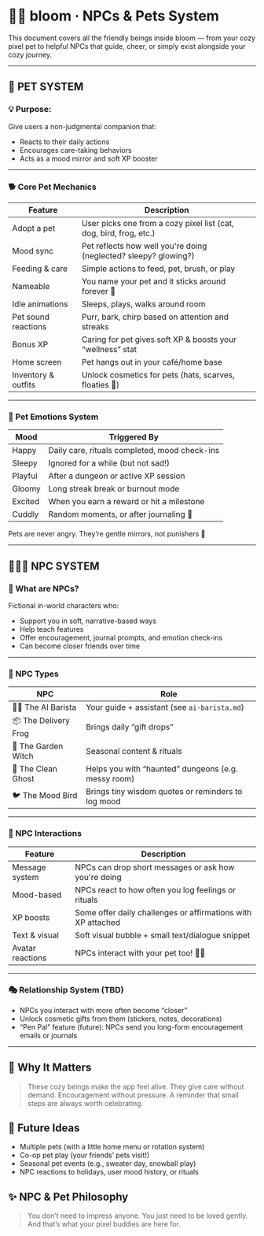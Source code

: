 # 🧍‍♀️ bloom · NPCs & Pets System

This document covers all the friendly beings inside bloom — from your cozy pixel pet to helpful NPCs that guide, cheer, or simply exist alongside your cozy journey.

---

## 🐾 PET SYSTEM

### 💡 Purpose:
Give users a non-judgmental companion that:
- Reacts to their daily actions
- Encourages care-taking behaviors
- Acts as a mood mirror and soft XP booster

---

### 🐕 Core Pet Mechanics

| Feature             | Description                                                        |
| ------------------- | ------------------------------------------------------------------ |
| Adopt a pet         | User picks one from a cozy pixel list (cat, dog, bird, frog, etc.) |
| Mood sync           | Pet reflects how well you're doing (neglected? sleepy? glowing?)   |
| Feeding & care      | Simple actions to feed, pet, brush, or play                        |
| Nameable            | You name your pet and it sticks around forever 💖                  |
| Idle animations     | Sleeps, plays, walks around room                                   |
| Pet sound reactions | Purr, bark, chirp based on attention and streaks                   |
| Bonus XP            | Caring for pet gives soft XP & boosts your “wellness” stat         |
| Home screen         | Pet hangs out in your café/home base                               |
| Inventory & outfits | Unlock cosmetics for pets (hats, scarves, floaties 🐸)             |

---

### 🔄 Pet Emotions System

| Mood    | Triggered By                                  |
| ------- | --------------------------------------------- |
| Happy   | Daily care, rituals completed, mood check-ins |
| Sleepy  | Ignored for a while (but not sad!)            |
| Playful | After a dungeon or active XP session          |
| Gloomy  | Long streak break or burnout mode             |
| Excited | When you earn a reward or hit a milestone     |
| Cuddly  | Random moments, or after journaling 📓        |

Pets are never angry. They’re gentle mirrors, not punishers 🌸

---

## 🧑‍🤝‍🧑 NPC SYSTEM

### 🌟 What are NPCs?
Fictional in-world characters who:
- Support you in soft, narrative-based ways
- Help teach features
- Offer encouragement, journal prompts, and emotion check-ins
- Can become closer friends over time

---

### 🧃 NPC Types

| NPC                 | Role                                                 |
| ------------------- | ---------------------------------------------------- |
| 🧙‍♂️ The AI Barista    | Your guide + assistant (see `ai-barista.md`)        |
| 📦 The Delivery Frog | Brings daily “gift drops”                           |
| 🌼 The Garden Witch  | Seasonal content & rituals                          |
| 🧼 The Clean Ghost   | Helps you with “haunted” dungeons (e.g. messy room) |
| 🐦 The Mood Bird     | Brings tiny wisdom quotes or reminders to log mood  |

---

### 💬 NPC Interactions

| Feature          | Description                                                  |
| ---------------- | ------------------------------------------------------------ |
| Message system   | NPCs can drop short messages or ask how you're doing         |
| Mood-based       | NPCs react to how often you log feelings or rituals          |
| XP boosts        | Some offer daily challenges or affirmations with XP attached |
| Text & visual    | Soft visual bubble + small text/dialogue snippet             |
| Avatar reactions | NPCs interact with your pet too! 🐾💬                        |

---

### 🎭 Relationship System (TBD)

- NPCs you interact with more often become “closer”
- Unlock cosmetic gifts from them (stickers, notes, decorations)
- “Pen Pal” feature (future): NPCs send you long-form encouragement emails or journals

---

## 🌱 Why It Matters

> These cozy beings make the app feel alive.
> They give care without demand. Encouragement without pressure.
> A reminder that small steps are always worth celebrating.

## 🧸 Future Ideas

- Multiple pets (with a little home menu or rotation system)
- Co-op pet play (your friends’ pets visit!)
- Seasonal pet events (e.g., sweater day, snowball play)
- NPC reactions to holidays, user mood history, or rituals

## ✨ NPC & Pet Philosophy

> You don’t need to impress anyone.
> You just need to be loved gently. And that’s what your pixel buddies are here for.
